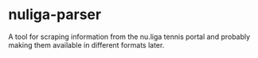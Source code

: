 # nuliga-parser

A tool for scraping information from the nu.liga tennis portal and probably making them available in different formats later.
